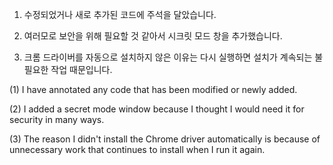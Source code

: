 1. 수정되었거나 새로 추가된 코드에 주석을 달았습니다.

2. 여러모로 보안을 위해 필요할 것 같아서 시크릿 모드 창을 추가했습니다.

3. 크롬 드라이버를 자동으로 설치하지 않은 이유는 다시 실행하면 설치가 계속되는 불필요한 작업 때문입니다.




(1) I have annotated any code that has been modified or newly added.

(2) I added a secret mode window because I thought I would need it for security in many ways.

(3) The reason I didn't install the Chrome driver automatically is because of unnecessary work that continues to install when I run it again.
